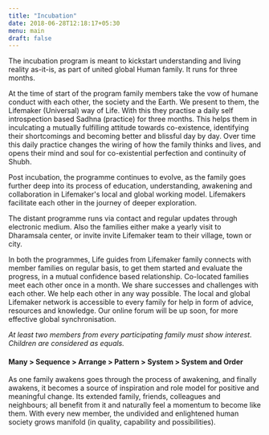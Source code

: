 ```yaml
---
title: "Incubation"
date: 2018-06-28T12:18:17+05:30
menu: main
draft: false 
---
```


The incubation program is meant to kickstart understanding and living reality as-it-is, as part of united global Human family. It runs for three months. 

At the time of start of the program family members take the vow of humane conduct with each other, the society and the Earth. We present to them, the Lifemaker (Universal) way of Life. With this they practise a daily self introspection based Sadhna (practice) for three months. This helps them in inculcating a mutually fulfilling attitude towards co-existence, identifying their shortcomings and becoming better and blissful day by day. Over time this daily practice changes the wiring of how the family thinks and lives, and opens their mind and soul for co-existential perfection and continuity of Shubh.

Post incubation, the programme continues to evolve, as the family goes further deep into its process of education, understanding, awakening and collaboration in Lifemaker's local and global working model. Lifemakers facilitate each other in the journey of deeper exploration.

The distant programme runs via contact and regular updates through electronic medium. Also the families either make a yearly visit to Dharamsala center, or invite invite Lifemaker team to their village, town or city.

In both the programmes, Life guides from Lifemaker family connects with member families on regular basis, to get them started and evaluate the progress, in a mutual confidence based relationship. Co-located families meet each other once in a month. We share successes and challenges with each other. We help each other in any way possible. The local and global Lifemaker network is accessible to every family for help in form of advice, resources and knowledge. Our online forum will be up soon, for more effective global synchronisation.

*At least two members from every participating family must show interest. Children are considered as equals.* 

#### Many > Sequence > Arrange > Pattern > System > System and Order

As one family awakens goes through the process of awakening, and finally awakens, it becomes a source of inspiration and role model for positive and meaningful change. Its extended family, friends, colleagues and neighbours; all benefit from it and naturally feel a momentum to become like them. With every new member, the undivided and enlightened human society grows manifold (in quality, capability and possibilities). 
